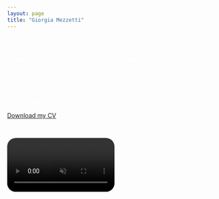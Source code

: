 ```yaml
---
layout: page
title: "Giorgia Mezzetti"
---
```


<div style="display: flex; align-items: flex-start; gap: 30px; flex-wrap: wrap; color: white;">

  <div style="flex: 1; min-width: 250px;">
    <h2></h2>
     <p>
      I am a Ph.D. candidate in Economics at the University of Bologna. My research focuses on labor economics, gender economics, and social-science genetics.
    </p>

   <p>
      I study how individual traits and social norms jointly shape human capital formation and labor market outcomes, with particular attention to gender disparities. I am especially interested in the role of genetic data in understanding inequality and the persistence of social gaps.
    </p>

  <p>
      <a href="CV.pdf">Download my CV</a>
    </p>
  </div>

  <video width="250" autoplay loop muted playsinline style="border-radius: 20px; flex-shrink: 0;">
    <source src="tagc_talk_2024.mp4" type="video/mp4">
    Your browser does not support the video tag.
  </video>

</div>
